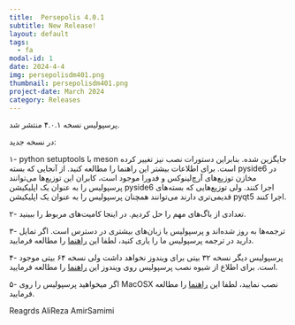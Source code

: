 ```yaml
---
title:  Persepolis 4.0.1
subtitle: New Release!
layout: default
tags:
  - fa
modal-id: 1
date: 2024-4-4
img: persepolisdm401.png
thumbnail: persepolisdm401.png
project-date: March 2024
category: Releases
---
```


پرسپولیس نسخه ۴.۰.۱ منتشر شد.

در نسخه جدید:


  ۱- python setuptools با meson جایگزین شده. بنابراین دستورات نصب نیز تغییر کرده است. برای اطلاعات بیشتر این راهنما را مطالعه کنید. از آنجایی که بسته pyside6 در مخازن توزیع‌های آرچ‌لینوکس و فدورا موجود است، کابران این توزیع‌ها می‌توانند پرسپولیس  را به عنوان یک اپلیکیشن  pyside6 اجرا کنند. ولی توزیع‌هایی که بسته‌های قدیمی‌تری دارند می‌توانند همچنان پرسپولیس را به عنوان یک اپلیکیشن pyqt5 اجرا کنند.

  ۲- تعدادی از باگ‌های مهم را حل کردیم. در اینجا کامیت‌های مربوط را ببینید.

  ۳- ترجمه‌ها به روز شده‌اند و پرسپولیس با زبان‌های بیشتری در دسترس است. اگر تمایل دارید در ترجمه پرسپولیس ما را یاری کنید، لطفا این [راهنما](https://github.com/persepolisdm/persepolis/wiki/translators-guide) را مطالعه فرمایید.

  ۴- پرسپولیس دیگر نسخه ۳۲ بیتی برای ویندوز نخواهد داشت ولی نسخه ۶۴ بیتی موجود است. برای اطلاع از شیوه نصب پرسپولیس روی ویندوز این [راهنما](https://github.com/persepolisdm/persepolis/wiki/Microsoft-Windows-fa) را مطالعه فرمایید.

  ۵- اگر میخواهید پرسپولیس را روی MacOSX نصب نمایید، لطفا این [راهنما](https://github.com/persepolisdm/persepolis/wiki/MacOS-Installer-fa) را مطالعه فرمایید.


Reagrds
AliReza AmirSamimi


